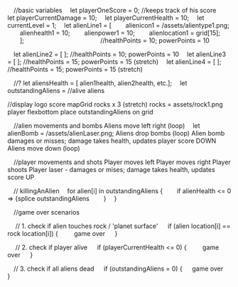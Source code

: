  //basic variables
 let playerOneScore = 0; //keeps track of his score
 let playerCurrentDamage = 10;
 let playerCurrentHealth = 10;
 let currentLevel = 1;
 let alienLine1 = [
  alienicon1 = /assets/alientype1.png;
  alienhealth1 = 10;
  alienpower1 = 10;
  alienlocation1 = grid[15];
  ];             //healthPoints = 10; powerPoints = 10

 let alienLine2 = [ ]; //healthPoints = 10; powerPoints = 10
 let alienLine3 = [ ]; //healthPoints = 15; powerPoints = 15 (stretch)
 let alienLine4 = [ ]; //healthPoints = 15; powerPoints = 15 (stretch)

 //? let aliensHealth = [ alien1health, alien2health, etc.];
 let outstandingAliens = //alive aliens


//display
logo
score
mapGrid
rocks x 3 (stretch) rocks = assets/rock1.png
player flexbottom
place outstandingAliens on grid


 //alien movements and bombs
Aliens  move left right (loop)
 let alienBomb = /assets/alienLaser.png;
Aliens drop bombs (loop)
Alien bomb damages or misses; damage takes health, updates player score DOWN
Aliens move down (loop)

 //player movements and shots
Player moves left
Player moves right
Player shoots
Player laser - damages or mises; damage takes health, updates score UP

 // killingAnAlien
 for alien[i] in outstandingAliens {
  if alienHealth <= 0 => {splice outstandingAliens
  }
 }

 //game over scenarios

  // 1. check if alien touches rock / 'planet surface'
  if (alien location[i] == rock location[i]) {
   game over
  }

  // 2. check if player alive
  if (playerCurrentHealth <= 0) {
   game over
  }

 // 3. check if all aliens dead
  if (outstandingAliens = 0) {
    game over
   }


